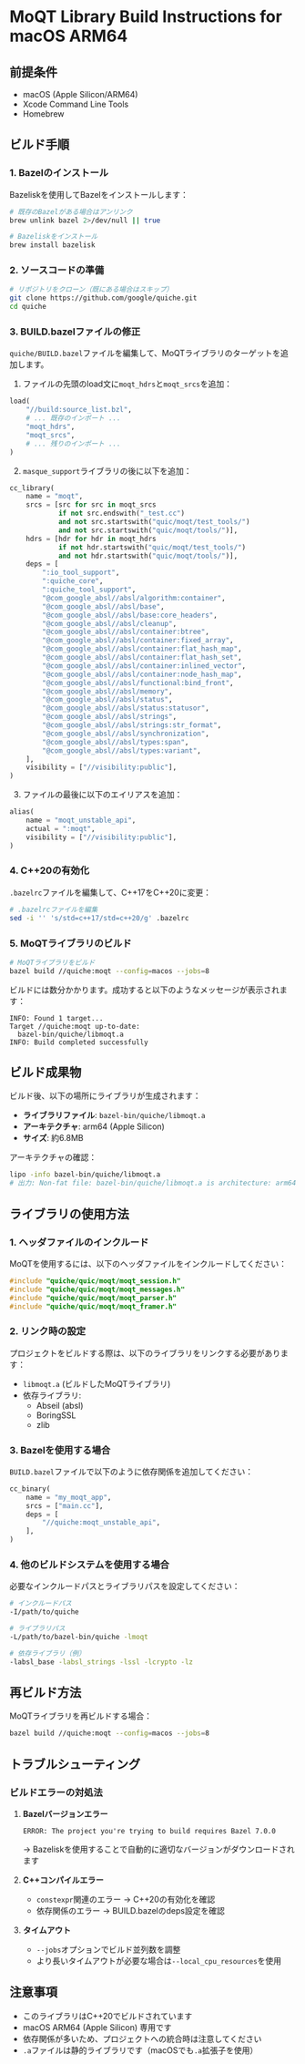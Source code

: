 # MoQT Library Build Instructions for macOS ARM64

## 前提条件

- macOS (Apple Silicon/ARM64)
- Xcode Command Line Tools
- Homebrew

## ビルド手順

### 1. Bazelのインストール

Bazeliskを使用してBazelをインストールします：

```bash
# 既存のBazelがある場合はアンリンク
brew unlink bazel 2>/dev/null || true

# Bazeliskをインストール
brew install bazelisk
```

### 2. ソースコードの準備

```bash
# リポジトリをクローン（既にある場合はスキップ）
git clone https://github.com/google/quiche.git
cd quiche
```

### 3. BUILD.bazelファイルの修正

`quiche/BUILD.bazel`ファイルを編集して、MoQTライブラリのターゲットを追加します。

1. ファイルの先頭のload文に`moqt_hdrs`と`moqt_srcs`を追加：

```python
load(
    "//build:source_list.bzl",
    # ... 既存のインポート ...
    "moqt_hdrs",
    "moqt_srcs",
    # ... 残りのインポート ...
)
```

2. `masque_support`ライブラリの後に以下を追加：

```python
cc_library(
    name = "moqt",
    srcs = [src for src in moqt_srcs 
            if not src.endswith("_test.cc") 
            and not src.startswith("quic/moqt/test_tools/") 
            and not src.startswith("quic/moqt/tools/")],
    hdrs = [hdr for hdr in moqt_hdrs 
            if not hdr.startswith("quic/moqt/test_tools/") 
            and not hdr.startswith("quic/moqt/tools/")],
    deps = [
        ":io_tool_support",
        ":quiche_core",
        ":quiche_tool_support",
        "@com_google_absl//absl/algorithm:container",
        "@com_google_absl//absl/base",
        "@com_google_absl//absl/base:core_headers",
        "@com_google_absl//absl/cleanup",
        "@com_google_absl//absl/container:btree",
        "@com_google_absl//absl/container:fixed_array",
        "@com_google_absl//absl/container:flat_hash_map",
        "@com_google_absl//absl/container:flat_hash_set",
        "@com_google_absl//absl/container:inlined_vector",
        "@com_google_absl//absl/container:node_hash_map",
        "@com_google_absl//absl/functional:bind_front",
        "@com_google_absl//absl/memory",
        "@com_google_absl//absl/status",
        "@com_google_absl//absl/status:statusor",
        "@com_google_absl//absl/strings",
        "@com_google_absl//absl/strings:str_format",
        "@com_google_absl//absl/synchronization",
        "@com_google_absl//absl/types:span",
        "@com_google_absl//absl/types:variant",
    ],
    visibility = ["//visibility:public"],
)
```

3. ファイルの最後に以下のエイリアスを追加：

```python
alias(
    name = "moqt_unstable_api",
    actual = ":moqt",
    visibility = ["//visibility:public"],
)
```

### 4. C++20の有効化

`.bazelrc`ファイルを編集して、C++17をC++20に変更：

```bash
# .bazelrcファイルを編集
sed -i '' 's/std=c++17/std=c++20/g' .bazelrc
```

### 5. MoQTライブラリのビルド

```bash
# MoQTライブラリをビルド
bazel build //quiche:moqt --config=macos --jobs=8
```

ビルドには数分かかります。成功すると以下のようなメッセージが表示されます：

```
INFO: Found 1 target...
Target //quiche:moqt up-to-date:
  bazel-bin/quiche/libmoqt.a
INFO: Build completed successfully
```

## ビルド成果物

ビルド後、以下の場所にライブラリが生成されます：

- **ライブラリファイル**: `bazel-bin/quiche/libmoqt.a`
- **アーキテクチャ**: arm64 (Apple Silicon)
- **サイズ**: 約6.8MB

アーキテクチャの確認：
```bash
lipo -info bazel-bin/quiche/libmoqt.a
# 出力: Non-fat file: bazel-bin/quiche/libmoqt.a is architecture: arm64
```

## ライブラリの使用方法

### 1. ヘッダファイルのインクルード

MoQTを使用するには、以下のヘッダファイルをインクルードしてください：

```cpp
#include "quiche/quic/moqt/moqt_session.h"
#include "quiche/quic/moqt/moqt_messages.h"
#include "quiche/quic/moqt/moqt_parser.h"
#include "quiche/quic/moqt/moqt_framer.h"
```

### 2. リンク時の設定

プロジェクトをビルドする際は、以下のライブラリをリンクする必要があります：

- `libmoqt.a` (ビルドしたMoQTライブラリ)
- 依存ライブラリ:
  - Abseil (absl)
  - BoringSSL
  - zlib

### 3. Bazelを使用する場合

`BUILD.bazel`ファイルで以下のように依存関係を追加してください：

```python
cc_binary(
    name = "my_moqt_app",
    srcs = ["main.cc"],
    deps = [
        "//quiche:moqt_unstable_api",
    ],
)
```

### 4. 他のビルドシステムを使用する場合

必要なインクルードパスとライブラリパスを設定してください：

```bash
# インクルードパス
-I/path/to/quiche

# ライブラリパス
-L/path/to/bazel-bin/quiche -lmoqt

# 依存ライブラリ（例）
-labsl_base -labsl_strings -lssl -lcrypto -lz
```

## 再ビルド方法

MoQTライブラリを再ビルドする場合：

```bash
bazel build //quiche:moqt --config=macos --jobs=8
```

## トラブルシューティング

### ビルドエラーの対処法

1. **Bazelバージョンエラー**

   ```text
   ERROR: The project you're trying to build requires Bazel 7.0.0
   ```

   → Bazeliskを使用することで自動的に適切なバージョンがダウンロードされます

2. **C++コンパイルエラー**
   - `constexpr`関連のエラー → C++20の有効化を確認
   - 依存関係のエラー → BUILD.bazelのdeps設定を確認

3. **タイムアウト**
   - `--jobs`オプションでビルド並列数を調整
   - より長いタイムアウトが必要な場合は`--local_cpu_resources`を使用

## 注意事項

- このライブラリはC++20でビルドされています
- macOS ARM64 (Apple Silicon) 専用です
- 依存関係が多いため、プロジェクトへの統合時は注意してください
- `.a`ファイルは静的ライブラリです（macOSでも`.a`拡張子を使用）
